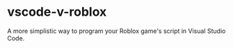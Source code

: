 # vscode-v-roblox
A more simplistic way to program your Roblox game's script in Visual Studio Code.
